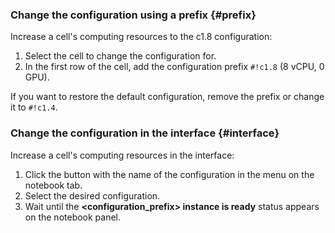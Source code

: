 ### Change the configuration using a prefix {#prefix}

Increase a cell's computing resources to the c1.8 configuration:
1. Select the cell to change the configuration for.
1. In the first row of the cell, add the configuration prefix `#!c1.8` (8 vCPU, 0 GPU).

If you want to restore the default configuration, remove the prefix or change it to `#!c1.4`.

### Change the configuration in the interface {#interface}

Increase a cell's computing resources in the interface:
1. Click the button with the name of the configuration in the menu on the notebook tab.
1. Select the desired configuration.
1. Wait until the **<configuration_prefix> instance is ready** status appears on the notebook panel.